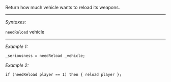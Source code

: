 Return how much vehicle wants to reload its weapons.


---
*Syntaxes:*

`needReload` vehicle

---
*Example 1:*

```sqf
_seriousness = needReload _vehicle;
```

*Example 2:*

```sqf
if (needReload player == 1) then { reload player };
```